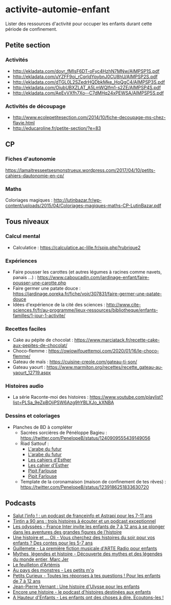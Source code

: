 # activite-automie-enfant
Lister des ressources d'activité pour occuper les enfants durant cette période de confinement.

## Petite section
### Activités
* http://ekladata.com/doyr_fMIsF6DT-oFyc4HzhN7MNw/AIMPSP1S.pdf
* http://ekladata.com/uYZFF9oj_rCqrIdYpybnJ0CU8hU/AIMPSP2S.pdf
* http://ekladata.com/dTGL0L2SZedrHQDbkMke_HoQgC4/AIMPSP3S.pdf
* http://ekladata.com/OiubUBXZLAT_A5LmWQlfm1-s2ZE/AIMPSP4S.pdf
* http://ekladata.com/AeEvVXfh7Xo--C7dMHq24xPEWSA/AIMPSP5S.pdf

### Activités de découpage
* http://www.ecolepetitesection.com/2014/10/fiche-decoupage-ms-chez-flavie.html
* http://educaroline.fr/petite-section/?e=83

## CP
### Fiches d'autonomie
https://lamaitresseetsesmonstrueux.wordpress.com/2017/04/10/petits-cahiers-dautonomie-en-cp/

### Maths
Coloriages magiques : http://lutinbazar.fr/wp-content/uploads/2015/04/Coloriages-magiques-maths-CP-LutinBazar.pdf

## Tous niveaux

### Calcul mental
* Calculatice : https://calculatice.ac-lille.fr/spip.php?rubrique2

### Expériences
* Faire pousser les carottes (et autres légumes à racines comme navets, panais ...) : https://www.caboucadin.com/jardinage-enfant/faire-pousser-une-carotte.php
* Faire germer une patate douce : https://jardinage.ooreka.fr/fiche/voir/307831/faire-germer-une-patate-douce
* Idées d'expérience de la cité des sciences : http://www.cite-sciences.fr/fr/au-programme/lieux-ressources/bibliotheque/enfants-familles/1-jour-1-activite/

### Recettes faciles
* Cake au pépite de chocolat : https://www.marciatack.fr/recette-cake-aux-pepites-de-chocolat/
* Choco-flemme : https://owiowifouettemoi.com/2020/01/16/le-choco-flemme/
* Gateau de maïs : https://cuisine-creole.com/gateau-ti-son/
* Gateau yaourt : https://www.marmiton.org/recettes/recette_gateau-au-yaourt_12719.aspx

### Histoires audio
* La série Raconte-moi des histoires : https://www.youtube.com/playlist?list=PLSa_9eZpBOjiPSW6Azg9hYBLXJo_kXNBA

### Dessins et coloriages
* Planches de BD à compléter
  * Sacrées sorcières de Pénéloppe Bagieu : https://twitter.com/PenelopeB/status/1240909555439149056
  * Riad Sattouf : 
    - [L'arabe du futur](riadsattouf.com/collections/frontpage/products/larabe-du-futur-a-telecharger-a-ecrire-et-a-colorier)
    - [L'arabe du futur](https://www.riadsattouf.com/collections/frontpage/products/larabe-du-futur-a-telecharger-a-ecrire-et-a-colorier-1)
    - [Les cahiers d'Esther](https://www.riadsattouf.com/collections/frontpage/products/les-cahiers-desther-br-a-telecharger-a-ecrire-et-a-colorier-cliquez-sur-limage)
    - [Les cahier d'Esther](https://www.riadsattouf.com/collections/frontpage/products/les-cahiers-desther-br-a-telecharger-a-ecrire-et-a-colorier-cliquez-sur-limage-1)
    - [Pipit Farlouse](https://www.riadsattouf.com/collections/frontpage/products/pipit-farlouse-br-a-telecharger-a-ecrire-et-a-colorier-cliquez-sur-limage)
    - [Pipit Farlouse](https://www.riadsattouf.com/collections/frontpage/products/pipit-farlouse-br-a-telecharger-a-ecrire-et-a-colorier-cliquez-sur-limage-1)
  * Template de la coronamaison (maison de confinement de tes rêves) : https://twitter.com/PenelopeB/status/1239186251833630720
    
  

## Podcasts

* [Salut l’info ! : un podcast de franceinfo et Astrapi pour les 7-11 ans](https://www.astrapi.com/planete-astrapi/actualites-astrapi/salut-l-info-podcast-franceinfo-astrapi)
* [Tintin a 90 ans : trois histoires à écouter et un podcast exceptionnel](https://www.franceculture.fr/bd-bande-dessinee/les-aventures-de-tintin-un-podcast-exceptionnel)
* [Les odyssées - France Inter invite les enfants de 7 à 12 ans à se plonger dans les aventures des grandes figures de l'histoire](https://www.franceinter.fr/emissions/les-odyssees)
* [Une histoire et ... Oli - Vous cherchez des histoires du soir pour vos enfants ? Des contes pour les 5-7 ans](https://www.franceinter.fr/emissions/une-histoire-et-oli)
* [Guillemete - La première fiction musicale d'ARTE Radio pour enfants](https://www.arteradio.com/serie/guillemette)
* [Mythes, légendes et histoire - Découverte des mythes et des légendes du monde entier, Marc Jer](https://mythes-et-legendes.lepodcast.fr/)
* [Le feuilleton d'Artémis](https://podcast.ausha.co/le-feuilleton-d-artemis-le-podcast)
* [Au pays des monstres - Les petits m'o](https://www.petitsmo.fr/au-pays-des-monstres)
* [Petits Curieux - Toutes les réponses à tes questions ! Pour les enfants de 7 à 12 ans](http://fr-fr.radioline.co/podcast-petits-curieux)
* [Jean-Pierre Vernant : Une histoire d'Ulysse pour les enfants](https://www.franceculture.fr/emissions/les-nuits-de-france-culture/jean-pierre-vernant-une-histoire-d-ulysse-pour-les-enfants)
* [Encore une histoire - le podcast d'histoires destinées aux enfants](https://shows.acast.com/encore-une-histoire/)
* [A Hauteur d'Enfants - Les enfants ont des choses à dire. Ecoutons-les !](https://www.francebleu.fr/emissions/a-hauteur-d-enfant/herault)



